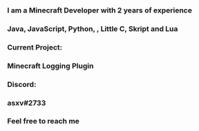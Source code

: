 ### I am a Minecraft Developer with 2 years of experience
### Java, JavaScript, Python, , Little C, Skript and Lua

### Current Project:
### Minecraft Logging Plugin

### Discord:
### asxv#2733
### Feel free to reach me
